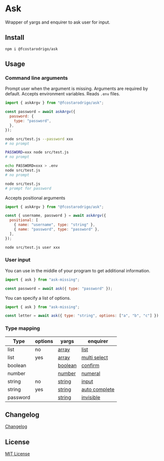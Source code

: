 # Ask

Wrapper of yargs and enquirer to ask user for input.

## Install

```
npm i @fcostarodrigo/ask
```

## Usage

### Command line arguments

Prompt user when the argument is missing.
Arguments are required by default.
Accepts environment variables.
Reads `.env` files.

```js
import { askArgv } from "@fcostarodrigo/ask";

const password = await askArgv({
  password: {
    type: "password",
  },
});
```

```bash
node src/test.js --password xxx
# no prompt
```

```bash
PASSWORD=xxx node src/test.js
# no prompt
```

```bash
echo PASSWORD=xxx > .env
node src/test.js
# no prompt
```

```bash
node src/test.js
# prompt for password
```

Accepts positional arguments

```js
import { askArgv } from "@fcostarodrigo/ask";

const { username, password } = await askArgv({
  positional: [
    { name: "username", type: "string" },
    { name: "password", type: "password" },
  ],
});
```

```bash
node src/test.js user xxx
```

### User input

You can use in the middle of your program to get additional information.

```js
import { ask } from "ask-missing";

const password = await ask({ type: "password" });
```

You can specify a list of options.

```js
import { ask } from "ask-missing";

const letter = await ask({ type: "string", options: ["a", "b", "c"] });
```

### Type mapping

| Type     | options | yargs                                         | enquirer                                                                    |
| -------- | ------- | --------------------------------------------- | --------------------------------------------------------------------------- |
| list     | no      | [array](https://yargs.js.org/docs/#array)     | [list](https://www.npmjs.com/package/enquirer#list-prompt)                  |
| list     | yes     | [array](https://yargs.js.org/docs/#array)     | [multi select](https://www.npmjs.com/package/enquirer#multiselect-prompt)   |
| boolean  |         | [boolean](https://yargs.js.org/docs/#boolean) | [confirm](https://www.npmjs.com/package/enquirer#confirm-prompt)            |
| number   |         | [number](https://yargs.js.org/docs/#number)   | [numeral](https://www.npmjs.com/package/enquirer#numeral-prompt)            |
| string   | no      | [string](https://yargs.js.org/docs/#string)   | [input](https://www.npmjs.com/package/enquirer#input-prompt)                |
| string   | yes     | [string](https://yargs.js.org/docs/#string)   | [auto complete](https://www.npmjs.com/package/enquirer#autocomplete-prompt) |
| password |         | [string](https://yargs.js.org/docs/#string)   | [invisible](https://www.npmjs.com/package/enquirer#invisible-prompt)        |

## Changelog

[Changelog](CHANGELOG.MD)

## License

[MIT License](http://www.opensource.org/licenses/mit-license.php)
